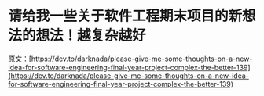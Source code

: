 # 请给我一些关于软件工程期末项目的新想法的想法！越复杂越好

原文：[https://dev.to/darknada/please-give-me-some-thoughts-on-a-new-idea-for-software-engineering-final-year-project-complex-the-better-139](https://dev.to/darknada/please-give-me-some-thoughts-on-a-new-idea-for-software-engineering-final-year-project-complex-the-better-139)